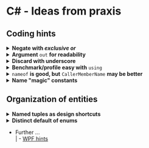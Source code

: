 # C# - Ideas from praxis

## Coding hints

<details>
<summary><b>Negate with <i>exclusive or</i></b></summary>
  
```diff csharp
-      isLoading = !isLoading // open for typos with other var
+      isLoading ^= true; // explicit inversion
+      isLoading = !offLoading // explicitly other var
```

```diff csharp
// invert a longish chained property in legacy API:
-    Controller_A.CPU2.Circuits.TriggerY1.Input.S_plus = !Controller_A.CPU2.Circuits.TriggerV1.Input.S_plus;
// i'd inserted a typo on purpose, which you could have missed and which can still designate a valid name
+    Controller_A.CPU2.Circuits.TriggerY1.Input.S_plus ^= true; // terser and "typo"-safe 
```

</details>

<details>
<summary><b>Argument</b> <code>out</code> <b>for readability</b></summary>

```csharp
if (!PauseOver(out var remaining))
   _worker.Sleep(remaining);
```

</details>

<details>
<summary><b>Discard with underscore</b></summary>

```csharp
 // remove visual noise of nominal arguments
  void OnMouseMove(object _, EventArgs __) { MyApp.Unfreeze(); };
// excplicitly tells that signature parameters aren't used
```

 ```csharp
 // to point that return value isn't required or a method/constructor is called for side-effect only
 _ = myShoppingCart.Pay(); // habitually i don't care for receipt returned 
 _ = new ResourceBlocker(filename); // stub objects (e.g. to invoke and prove constructor logic only) 
```
  
+ But not always the best choice
  
```csharp
// null guard with *null-coalescing* ...
_ = myOrder?? throw new ArgumentNullException(nameof(myOrder)); 
// ... has readable and shorter way
ArgumentNullException.ThrowIfNull(myOrder);
```
  
+ Not a discard but pleasing

```csharp
const int milesToMars_CloseApproach = 38_600_000;
var rfidTagFilter = 0b_0111_1100_0100_0011;
```

</details>

<details>
<summary><b>Benchmark/profile easy with</b> <code>using</code></summary>

```csharp
using (var benchmark = new Benchmark()) {
    // benchmarked flow here
}

class Benchmark : IDisposable
{
   string _caller;

   public Benchmark([CallerMemberName] string caller = "<undefined>") {
      _caller = caller;
      // start logging/profiling
   }    

   public void Dispose() {
      // stop logging/profiling
   }
}
```
</details>

<details>
<summary><code>nameof</code>&nbsp;<b>is good, but</b> <code>CallerMemberName</code>&nbsp;<b>may be better</b></summary>  
In the snippet above (benchmark `using`) one may remove [CallerMemberName], supply the `nameof()` of caller ... and reveal *copy-paste-forget_to_change*
</details>

<details>
<summary><b>Name "magic" constants</b></summary>
  
Making a "magic value" to constants or predefined values doesn't clean the code unless good named.   
  
```diff csharp
-     legacySystem.ModuleD1.Abracadabra = true; // specifies that text input is treated case-sensitive
+     const bool InputIsCaseSensitive = true;
+     legacySystem.ModuleD1.Abracadabra = InputIsCaseSensitive;
```
```diff csharp
-     const int popupDuration = 3200;
-     Info(shortMessage).Popup(popupDuration); 
+     Info(shortMessage).Popup(Ux.MinToNoticePrompt.Milliseconds);
```
</details>

## Organization of entities
<details>
<summary><b>Named tuples as design shortcuts</b></summary>

Piles of interfaces, classes and structs for every single trifle may obscure contours of OOD. Then _named tuples_ are a sound compromise, when limited to sparse occasions.

```csharp
...
(int width, int depth, int height, DateTime availableFrom) FindMinPackageBox(Product[] products);
...
if (storehouse.FindMinPackage(goods).availableFrom < DateTime.Today.AddDays(3)) {
    goods.PremiumSupply = true;
... 
```

Further use is to streamline assignments:

```csharp
// given a chess game log ...
 chessGame.Move = "c5";
// you'd love to annotate moves 
chessGame.Move = ("c5", "Sicilian Defence");
// that is backed with
(string notation, string comment) Move { get; set; }
```

Unrestricted tuples, named or not, will be great helpers for prototyping code contracts, until they will solidify to interfaces and definitions.
</details>

<details>
<summary><b>Distinct default of enums</b></summary>

Reserve, when appropriate, _none_, _undefined_ or _unknown_ as zero-value to prevent unexpected default assignment and consequent bugs.
```csharp
enum FundamentalStatesOfMatter
{
    Unknown, // implicitly = 0,
    Solid, // won't be assigned by default e.g. to a motor coolant
    Liquid,
    Gas,
    Plasma
}
```

</details>

+ Further ...\
| - [WPF hints](../wpf/readme+/wpf-hints.md)
